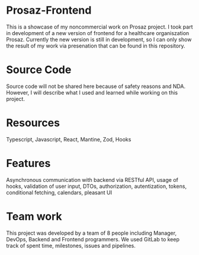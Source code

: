 # Prosaz-Frontend
This is a showcase of my noncommercial work on Prosaz project. I took part in development of a new version of frontend for a healthcare organiszation Prosaz. 
Currently the new version is still in development, so I can only show the result of my work via presenation that can be found in this repository. 

# Source Code
Source code will not be shared here because of safety reasons and NDA. However, I will describe what I used and learned while working on this project.

# Resources
Typescript, Javascript, React, Mantine, Zod, Hooks

# Features
Asynchronous communication with backend via RESTful API, usage of hooks, validation of user input, DTOs, authorization, autentization, tokens, 
conditional fetching, calendars, pleasant UI

# Team work
This project was developed by a team of 8 people including Manager, DevOps, Backend and Frontend programmers. We used GitLab to keep track of spent time,
milestones, issues and pipelines.
